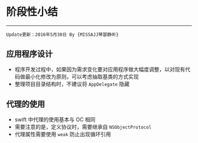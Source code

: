 # 阶段性小结
---
```objc
Update更新：2016年5月30日 By {MISSAJJ琴瑟静听} 
```
## 应用程序设计

* 程序开发过程中，如果因为需求变化要对应用程序做大幅度调整，以对现有代码做最小化修改为原则，可以考虑抽取基类的方式实现
* 整理项目目录结构时，不建议将 `AppDelegate` 隐藏

## 代理的使用

* swift 中代理的使用基本与 OC 相同
* 需要注意的是，定义协议时，需要继承自 `NSObjectProtocol`
* 代理属性需要使用 `weak` 防止出现循环引用

